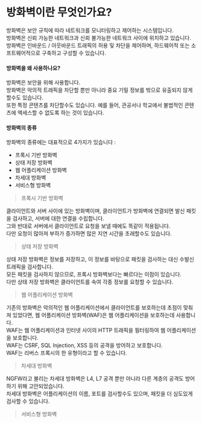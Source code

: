 # 방화벽이란 무엇인가요?

방화벽은 보안 규칙에 따라 네트워크를 모니터링하고 제어하는 시스템입니다.  
방화벽은 신뢰 가능한 네트워크과 신뢰 불가능한 네트워크 사이에 위치하고 있습니다.  
방화벽은 인바운드 / 아웃바운드 트래픽의 허용 및 차단을 제어하며, 하드웨어적 또는 소프트웨어적으로 구축하고 구성할 수 있습니다.

#### 방화벽을 왜 사용하나요?

방화벽은 보안을 위해 사용합니다.  
방화벽은 악의적 트래픽을 차단할 뿐만 아니라 중요 기밀 정보를 밖으로 유출되지 않게 할수도 있습니다.  
또한 특정 콘텐츠를 차단할수도 있습니다. 예를 들어, 관공서나 학교에서 불법적인 콘텐츠에 액세스할 수 없도록 하는 것이 있습니다.

#### 방화벽의 종류

방화벽의 종류에는 대표적으로 4가지가 있습니다 :

- 프록시 기반 방화벽
- 상태 저장 방화벽
- 웹 어플리케이션 방화벽
- 차세대 방화벽
- 서비스형 방화벽

> 프록시 기반 방화벽

클라이언트와 서버 사이에 있는 방화벽이며, 클라이언트가 방화벽에 연결되면 발신 패킷을 검사하고, 서버에 대한 연결을 수립합니다.  
그와 반대로 서버에서 클라이언트로 요청을 보낼 때에도 똑같이 적용됩니다.  
다만 요청이 많아져 부하가 증가하면 많은 지연 시간을 초래할수도 있습니다.

> 상태 저장 방화벽

상태 저장 방화벽은 정보를 저장하고, 이 정보를 바탕으로 패킷을 검사하는 대신 수발신 트래픽을 검사합니다.  
모든 패킷을 검사하지 않으므로, 프록시 방화벽보다는 빠르다는 이점이 있습니다.  
다만 상태 저장 방화벽은 클라이언트를 속여 각종 정보를 요청할 수 있습니다.

> 웹 어플리케이션 방화벽

기존의 방화벽은 악의적인 웹 어플리케이션에서 클라이언트를 보호하는데 초점이 맞춰져 있었다면, 웹 어플리케이션 방화벽(WAF)은 웹 어플리케이션을 보호하는데 사용합니다.  
WAF는 웹 어플리케이션과 인터넷 사이의 HTTP 트래픽을 필터링하여 웹 어플리케이션을 보호합니다.  
WAF는 CSRF, SQL Injection, XSS 등의 공격을 방어하고 보호합니다.  
WAF는 리버스 프록시의 한 유형이라고 할 수 있습니다.

> 차세대 방화벽

NGFW라고 불리는 차세대 방화벽은 L4, L7 공격 뿐만 아니라 다른 계층의 공격도 방어하기 위해 고안되었습니다.  
차세대 방화벽은 어플리케이션의 이름, 포트를 검사할수도 있으며, 패킷을 더 심도있게 검사할 수 있습니다.

> 서비스형 방화벽
